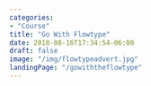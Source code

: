 ```yaml
---
categories: 
- "Course"
title: "Go With Flowtype"
date: 2018-08-16T17:34:54-06:00
draft: false
image: "/img/flowtypeadvert.jpg"
landingPage: "/gowiththeflowtype"
---
```


